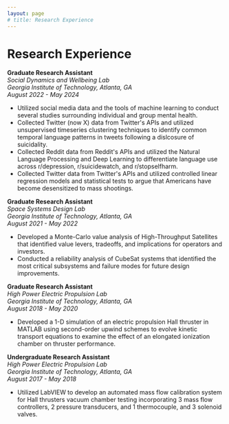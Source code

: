 ```yaml
---
layout: page
# title: Research Experience
---
```


# Research Experience

**Graduate Research Assistant** \
*Social Dynamics and Wellbeing Lab* \
*Georgia Institute of Technology, Atlanta, GA* \
*August 2022 - May 2024*
- Utilized social media data and the tools of machine learning to conduct several studies surrounding individual and group mental health.
- Collected Twitter (now X) data from Twitter's APIs and utilized unsupervised timeseries clustering techniques to identify common temporal language patterns in tweets following a dislcosure of suicidality.
- Collected Reddit data from Reddit's APIs and utilized the Natural Language Processing and Deep Learning to differentiate language use across r/depression, r/suicidewatch, and r/stopselfharm.
- Collected Twitter data from Twitter's APIs and utilized controlled linear regression models and statistical tests to argue that Americans have become desensitized to mass shootings.

**Graduate Research Assistant** \
*Space Systems Design Lab* \
*Georgia Institute of Technology, Atlanta, GA* \
*August 2021 - May 2022*
- Developed a Monte-Carlo value analysis of High-Throughput Satellites that identified value levers, tradeoffs, and implications for operators and investors.
- Conducted a reliability analysis of CubeSat systems that identified the most critical subsystems and failure modes for future design improvements.

**Graduate Research Assistant** \
*High Power Electric Propulsion Lab* \
*Georgia Institute of Technology, Atlanta, GA* \
*August 2018 - May 2020* 
- Developed a 1-D simulation of an electric propulsion Hall thruster in MATLAB using second-order upwind schemes to evolve kinetic transport equations to examine the effect of an elongated ionization chamber on thruster performance.

**Undergraduate Research Assistant** \
*High Power Electric Propulsion Lab* \
*Georgia Institute of Technology, Atlanta, GA* \
*August 2017 - May 2018*
- Utilized LabVIEW to develop an automated mass flow calibration system for Hall thrusters vacuum chamber testing incorporating 3 mass flow controllers, 2 pressure transducers, and 1 thermocouple, and 3 solenoid valves.